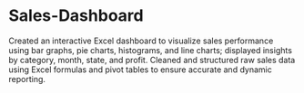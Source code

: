 # Sales-Dashboard
Created an interactive Excel dashboard to visualize sales performance using bar graphs, pie charts, histograms, and line charts; displayed insights by category, month, state, and profit.  Cleaned and structured raw sales data using Excel formulas and pivot tables to ensure accurate and dynamic reporting.
